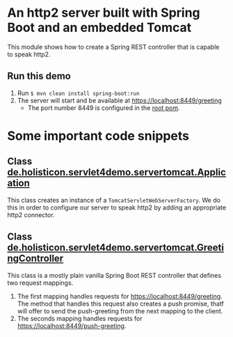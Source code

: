 # An http2 server built with Spring Boot and an embedded Tomcat

This module shows how to create a Spring REST controller that is capable to speak http2.

## Run this demo

1. Run `$ mvn clean install spring-boot:run`
1. The server will start and be available at [https://localhost:8449/greeting](https://localhost:8449/greeting)
    * The port number 8449 is configured in the [root pom](../pom.xml).
    
# Some important code snippets

## Class [de.holisticon.servlet4demo.servertomcat.Application](src/main/java/de/holisticon/servlet4demo/servertomcat/Application.java)

This class creates an instance of a `TomcatServletWebServerFactory`. We do this in order to configure our server to
speak http2 by adding an appropriate http2 connector.

## Class [de.holisticon.servlet4demo.servertomcat.GreetingController](src/main/java/de/holisticon/servlet4demo/servertomcat/GreetingController.java)

This class is a mostly plain vanilla Spring Boot REST controller that defines two request mappings.

1. The first mapping handles requests for [https://localhost:8449/greeting](https://localhost:8449/greeting).
The method that handles this request also creates a push promise, thatf will offer to send the push-greeting from the next mapping to the client.
1. The seconds mapping handles requests for [https://localhost:8449/push-greeting](https://localhost:8449/push-greeting).